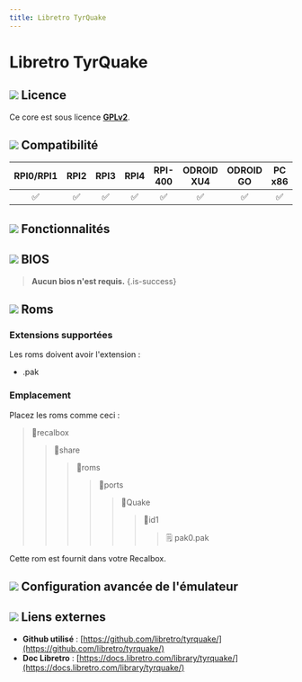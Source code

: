 ```yaml
---
title: Libretro TyrQuake
---
```


# Libretro TyrQuake



## ![](/migration-images/emulateurs/ports/quake-1/gerald-g-parchment-background-or-border-5.svg) Licence

Ce core est sous licence [**GPLv2**](https://github.com/libretro/tyrquake/blob/master/gnu.txt).

## ![](/migration-images/emulateurs/ports/quake-1/compatibility.png) Compatibilité

| RPI0/RPI1 | RPI2 | RPI3 | RPI4 | RPI-400 | ODROID XU4 | ODROID GO | PC x86 | PC X86\_64 |
| :---: | :---: | :---: | :---: | :---: | :---: | :---: | :---: | :---: |
| ✅ | ✅ | ✅ | ✅ | ✅ | ✅ | ✅ | ✅ | ✅ |

## ![](/migration-images/emulateurs/ports/quake-1/cogwheel-145804_640.png) Fonctionnalités



## ![](/migration-images/emulateurs/ports/quake-1/tqfp32.svg) BIOS


>**Aucun bios n'est requis.**
{.is-success}

## ![](/migration-images/emulateurs/ports/quake-1/rom-30098_640.png) Roms

### **Extensions supportées**

Les roms doivent avoir l'extension :

* .pak

### **Emplacement**

Placez les roms comme ceci : 

> 📁recalbox
>
> > 📁share
> >
> > > 📁roms
> > >
> > > > 📁ports
> > > >
> > > > > 📁Quake
> > > > >
> > > > > > 📁id1
> > > > > >
> > > > > > > 🗒 pak0.pak

Cette rom est fournit dans votre Recalbox.

## ![](/migration-images/emulateurs/ports/quake-1/hammer-28636_640.png) Configuration avancée de l'émulateur



## ![](/migration-images/emulateurs/ports/quake-1/kisspng-web-development-world-wide-web-computer-icons-webs-world-wide-web-icon-png-5ab05c24477216.4540070115215073642927.png) Liens externes

* **Github utilisé** : [https://github.com/libretro/tyrquake/](https://github.com/libretro/tyrquake/)
* **Doc Libretro** : [https://docs.libretro.com/library/tyrquake/](https://docs.libretro.com/library/tyrquake/)

